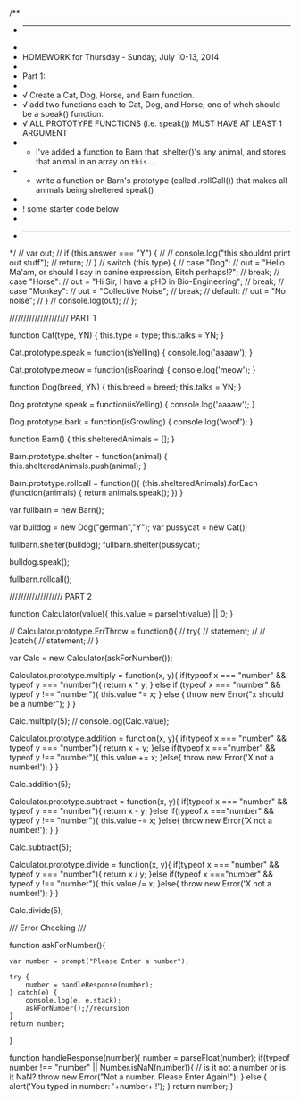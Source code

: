 /**
 * -------------------------------------------------------------------
 *
 * HOMEWORK for Thursday - Sunday, July 10-13, 2014
 *
 * Part 1:
 *
 * √ Create a Cat, Dog, Horse, and Barn function.
 * √ add two functions each to Cat, Dog, and Horse; one of whch should be a speak() function.
 * √ ALL PROTOTYPE FUNCTIONS (i.e. speak()) MUST HAVE AT LEAST 1 ARGUMENT
 * - I've added a function to Barn that .shelter()'s any animal, and stores that animal in an array on `this`...
 * - write a function on Barn's prototype (called .rollCall()) that makes all animals being sheltered speak()
 *
 * ! some starter code below
 *
 * -------------------------------------------------------------------
 */
 //     var out;
 //     if (this.answer === "Y") {
 //         // console.log("this shouldnt print out stuff");
 //         return;
 //     }
 //     switch (this.type) {
 //         case "Dog":
 //             out = "Hello Ma'am, or should I say in canine expression, Bitch perhaps!?";
 //             break;
 //         case "Horse":
 //             out = "Hi Sir, I have a pHD in Bio-Engineering";
 //             break;
 //         case "Monkey":
 //             out = "Collective Noise";
 //             break;
 //         default:
 //             out = "No noise";
 //     }
 //     console.log(out);
 // };

///////////////////// PART 1

function Cat(type, YN) {
	this.type = type;
	this.talks = YN;
}

Cat.prototype.speak = function(isYelling) {
	console.log('aaaaw');
}

Cat.prototype.meow = function(isRoaring) {
	console.log('meow');
}
	
function Dog(breed, YN) {
	this.breed = breed;
	this.talks = YN;
}

Dog.prototype.speak = function(isYelling) {
	console.log('aaaaw');
}

Dog.prototype.bark = function(isGrowling) {
	console.log('woof');
}

function Barn() {
    this.shelteredAnimals = [];
}

Barn.prototype.shelter = function(animal) {
    this.shelteredAnimals.push(animal);
}

Barn.prototype.rollcall = function(){
	(this.shelteredAnimals).forEach
	(function(animals)
	{
		return animals.speak();
	})
}
         
var fullbarn = new Barn();

var bulldog = new Dog("german","Y");
var pussycat = new Cat();

fullbarn.shelter(bulldog);
fullbarn.shelter(pussycat);

bulldog.speak();

fullbarn.rollcall();

/////////////////// PART 2

function Calculator(value){
	this.value = parseInt(value) || 0;
}

// Calculator.prototype.ErrThrow = function(){
// 	try{
// 		statement;
// // 	}catch{
// 		statement;
// }

var Calc = new Calculator(askForNumber());


Calculator.prototype.multiply = function(x, y){
	if(typeof x === "number" && typeof y === "number"){
		return x * y;
	} else if (typeof x === "number" && typeof y !== "number"){
		this.value *= x;
	} else {
		throw new Error("x should be a number");
	}
}

Calc.multiply(5);
// console.log(Calc.value);


Calculator.prototype.addition = function(x, y){
	if(typeof x === "number" && typeof y === "number"){
		return x + y;
	}else if(typeof x ==="number" && typeof y !== "number"){
		this.value += x;
	}else{
		throw new Error('X not a number!');
	}
}

Calc.addition(5);


Calculator.prototype.subtract = function(x, y){
	if(typeof x === "number" && typeof y === "number"){
		return x - y;
	}else if(typeof x ==="number" && typeof y !== "number"){
		this.value -= x;
	}else{
		throw new Error('X not a number!');
	}
}


Calc.subtract(5);


Calculator.prototype.divide = function(x, y){
	if(typeof x === "number" && typeof y === "number"){
		return x / y;
	}else if(typeof x ==="number" && typeof y !== "number"){
		this.value /= x;
	}else{
		throw new Error('X not a number!');
	}
}

Calc.divide(5);

/// Error Checking ///

function askForNumber(){
   
   	var number = prompt("Please Enter a number");

	try {
        number = handleResponse(number);
    } catch(e) {
        console.log(e, e.stack);
        askForNumber();//recursion
    }
    return number;	
}

function handleResponse(number){
    number = parseFloat(number);
    if(typeof number !== "number" || Number.isNaN(number)){ // is it not a number or is it NaN?
        throw new Error("Not a number. Please Enter Again!");
    } else {
        alert('You typed in number: '+number+'!');
    }
    return number;
}
